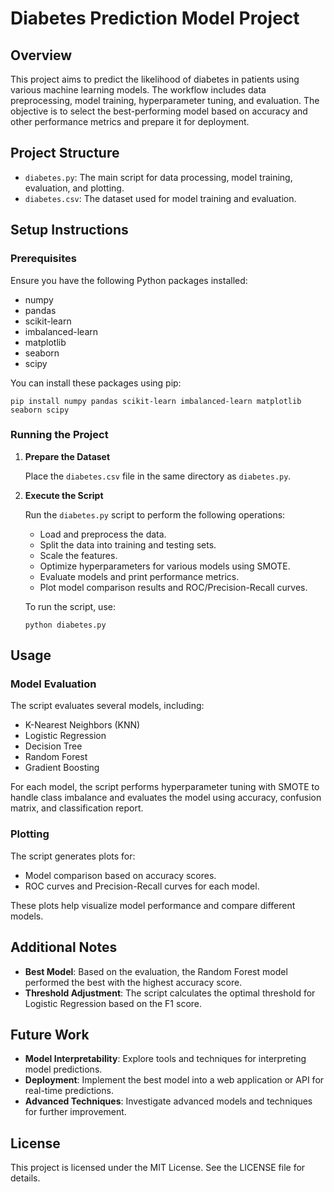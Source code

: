 # Diabetes Prediction Model Project

## Overview

This project aims to predict the likelihood of diabetes in patients using various machine learning models. The workflow includes data preprocessing, model training, hyperparameter tuning, and evaluation. The objective is to select the best-performing model based on accuracy and other performance metrics and prepare it for deployment.

## Project Structure

- `diabetes.py`: The main script for data processing, model training, evaluation, and plotting.
- `diabetes.csv`: The dataset used for model training and evaluation.

## Setup Instructions

### Prerequisites

Ensure you have the following Python packages installed:

- numpy
- pandas
- scikit-learn
- imbalanced-learn
- matplotlib
- seaborn
- scipy

You can install these packages using pip:

   ``` pip install numpy pandas scikit-learn imbalanced-learn matplotlib seaborn scipy ```

### Running the Project

1. **Prepare the Dataset**

   Place the `diabetes.csv` file in the same directory as `diabetes.py`.

2. **Execute the Script**

   Run the `diabetes.py` script to perform the following operations:

   - Load and preprocess the data.
   - Split the data into training and testing sets.
   - Scale the features.
   - Optimize hyperparameters for various models using SMOTE.
   - Evaluate models and print performance metrics.
   - Plot model comparison results and ROC/Precision-Recall curves.

   To run the script, use:

   ``` python diabetes.py ```

## Usage

### Model Evaluation

The script evaluates several models, including:

- K-Nearest Neighbors (KNN)
- Logistic Regression
- Decision Tree
- Random Forest
- Gradient Boosting

For each model, the script performs hyperparameter tuning with SMOTE to handle class imbalance and evaluates the model using accuracy, confusion matrix, and classification report.

### Plotting

The script generates plots for:

- Model comparison based on accuracy scores.
- ROC curves and Precision-Recall curves for each model.

These plots help visualize model performance and compare different models.

## Additional Notes

- **Best Model**: Based on the evaluation, the Random Forest model performed the best with the highest accuracy score.
- **Threshold Adjustment**: The script calculates the optimal threshold for Logistic Regression based on the F1 score.

## Future Work

- **Model Interpretability**: Explore tools and techniques for interpreting model predictions.
- **Deployment**: Implement the best model into a web application or API for real-time predictions.
- **Advanced Techniques**: Investigate advanced models and techniques for further improvement.

## License

This project is licensed under the MIT License. See the LICENSE file for details.
